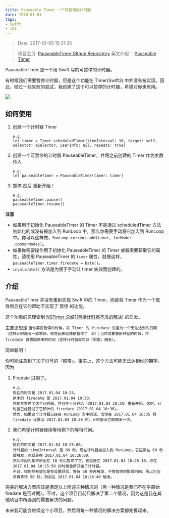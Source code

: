 ```yaml
---
title: Pauseable Timer 一个可暂停的计时器
date: 1970-01-01 
tags:
- Swift
- iOS
---
```

> Date: 2017-01-05 15:31:35

> 项目主页: [PauseableTimer Github Repository](https://github.com/cheng-kang/PauseableTimer)
> 英文介绍： [Pauseable Timer](http://chengkang.me/2017/01/04/Pauseable%20Timer/)

PauseableTimer 是一个用 Swift 写的可暂停的计时器。

有时候我们需要暂停计时器，但是这个功能在 Timer(Swift3) 中并没有被实现。因此，经过一些失败的尝试，我创建了这个可以暂停的计时器，希望对你也有用。

![](https://raw.githubusercontent.com/cheng-kang/PauseableTimer/master/PauseableTimer-1.gif)

<!--more-->

## 如何使用
1. 创建一个计时器 Timer

	```
	e.g.
	let timer = Timer.scheduledTimer(timeInterval: 10, target: self, selector: aSelector, userInfo: nil, repeats: true)
	```

2. 创建一个可暂停的计时器 PauseableTimer，并将之前创建的 Timer 作为参数传入 

	```
	e.g.
	let pauseableTimer = PauseableTimer(timer: timer)
	```

3. 暂停 然后 重新开始！

	```
	e.g.
	pauseableTimer.pause()
	pauseableTimer.resume()
	```

**注意**

- 如果用于初始化 PauseableTimer 的 Timer 不是通过 scheduledTimer 方法初始化的或没有被加入到 RunLoop 中，那么你需要手动将它加入到 RunLoop 中。你可以这样做，`RunLoop.current.add(timer, forMode: .commonModes)`。
- 如果你需要操作用于初始化 PauseableTimer 的 Timer 或者需要获取它的属性，请使用 PauseableTimer 的 `timer` 属性。就像这样，`pauseableTimer.timer.firedate = Date()`。
- `invalidate()` 方法是为便于手动让 timer 失效而创建的。

## 介绍
PauseableTimer 并没有重新实现 Swift 中的 Timer，而是将 Timer 作为一个属性然后在它的帮助下实现了 暂停 的功能。

这个功能的原理受到 [NSTimer 总结1(包括计时器不准的解决)](http://www.jianshu.com/p/e554a164d0da) 的启发。 

主要思想是 `当你需要暂停的时候，将 Timer 的 firedate 设置为一个无法达到的日期（这样计时器会一直等待，感觉起来就像是暂停了 :D）；当你需要重新开始的时候，将 firedate 设置回原来的时间（这样计时器就可以『照常』触发）`。 

简单聪明！

你可能注意到了加了引号的『照常』。事实上，这个方法可能无法达到你的期望，因为

1.  Firedate 过期了。

	```
	e.g.
	现在的时间是 2017.01.04 10:25。
	原本的 firedate 是 2017.01.04 10:30。
	你现在暂停了这个计时器，并且在十分钟后（2017.01.04 10:35）重新开始。这时，计时器已经错过了它预计的 firedate（2017.01.04 10:30）。
	然而，如果这个计时器已经在 RunLoop 当中的话，当你在 2017.01.04 10:35 将 firedate 设置回 2017.01.04 10:30 时，计时器会立即触发一次。
	```

2. 我们希望计时器继续等待剩下的等待时间。

	```
	e.g.
	现在的时间是 2017.01.04 10:25:00。
	计时器的 timeInterval 是 60 秒。现在计时器被加入到 RunLoop，它应该在 60 秒后触发，也就是在 2017.01.04 10:26:00。
	然后你因为某种原因在 10 秒后暂停了它，也就是在 2017.01.04 10:25:10。你在 2017.01.04 10:25:50 的时候重新开始了计时器。
	不过，你仍然希望它是在设置好后，等待 60 秒再触发，不管暂停的那段时间。所以它应该再等待 50 秒，然后在 2017.01.04 10:26:40 触发。
	```

完美的解决方案应该是满足以上所述三种情况的（另一种情况是我们不在乎原始 firedate 是否过期）。不过，这个项目目前只解决了第二个情况，因为这是我在其他项目中所遇到的需要解决的问题。

未来我可能会继续这个小项目，然后将每一种情况的解决方案都完善起来。